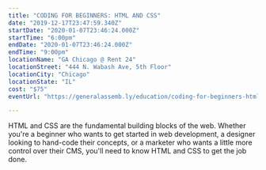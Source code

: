 ```yaml
---
title: "CODING FOR BEGINNERS: HTML AND CSS"
date: "2019-12-17T23:47:59.340Z"
startDate: "2020-01-07T23:46:24.000Z"
startTime: "6:00pm"
endDate: "2020-01-07T23:46:24.000Z"
endTime: "9:00pm"
locationName: "GA Chicago @ Rent 24"
locationStreet: "444 N. Wabash Ave, 5th Floor"
locationCity: "Chicago"
locationState: "IL"
cost: "$75"
eventUrl: "https://generalassemb.ly/education/coding-for-beginners-html-and-css/chicago/94956"

---
```


HTML and CSS are the fundamental building blocks of the web. Whether you're a beginner who wants to get started in web development, a designer looking to hand-code their concepts, or a marketer who wants a little more control over their CMS, you'll need to know HTML and CSS to get the job done.

